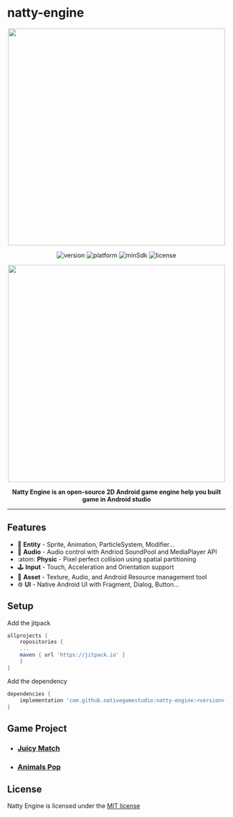 # natty-engine

<div align="center">
<img src="https://user-images.githubusercontent.com/93536412/227720045-6f8f4242-8c3f-4bec-a807-f41b69ed3139.png" width="500">

![version](https://img.shields.io/badge/version-1.1-brightgreen)
![platform](https://img.shields.io/badge/platform-Android-brightgreen)
![minSdk](https://img.shields.io/badge/minSdk-21-brightgreen)
![license](https://img.shields.io/badge/license-MIT-brightgreen)

<img src="https://user-images.githubusercontent.com/93536412/227760931-fe5e06c5-7623-4bb5-b00f-00820c949b9b.png" width="500">

**Natty Engine is an open-source 2D Android game engine help you built game in Android studio**
</div>

---

## Features
* :rocket: **Entity** - Sprite, Animation, ParticleSystem, Modifier...
* :musical_note: **Audio** - Audio control with Andriod SoundPool and MediaPlayer API
* :atom: **Physic** - Pixel perfect collision using spatial partitioning
* :joystick: **Input** - Touch, Acceleration and Orientation support
* :open_file_folder: **Asset** - Texture, Audio, and Android Resource management tool
* :gear: **UI** - Native Android UI with Fragment, Dialog, Button...

## Setup
Add the jitpack
```groovy
allprojects {
    repositories {
    ...
    maven { url 'https://jitpack.io' }
    }
}
```
Add the dependency
```groovy
dependencies {
    implementation 'com.github.nativegamestudio:natty-engine:<version>'
}
```

## Game Project
* ### [Juicy Match](https://github.com/nativegamestudio/juicy-match)
* ### [Animals Pop](https://github.com/nativegamestudio/animals-pop)

## License
 Natty Engine is licensed under the [MIT license](https://github.com/nativegamestudio/natty-engine/blob/master/LICENSE)
